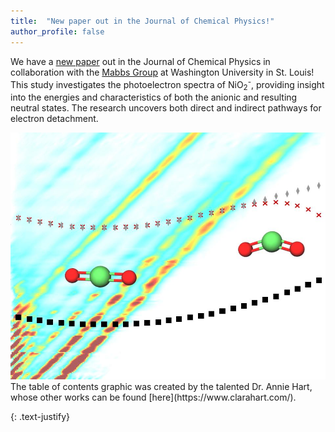```yaml
---
title:  "New paper out in the Journal of Chemical Physics!"
author_profile: false
---
```


We have a [new paper](https://doi.org/10.1063/5.0188066) out in the Journal of Chemical Physics in collaboration with the [Mabbs Group](https://sites.wustl.edu/mabbsgroup/) at Washington University in St. Louis!
This study investigates the photoelectron spectra of NiO<sub>2</sub><sup>-</sup>, providing insight into the energies and characteristics of both 
the anionic and resulting neutral states. The research uncovers both direct and indirect pathways for electron detachment.

 <img src="/assets/images/NiO2_JCP.jpg" alt="">
The table of contents graphic was created by the talented Dr. Annie Hart, whose other works can be found [here](https://www.clarahart.com/). 
 
{: .text-justify}

